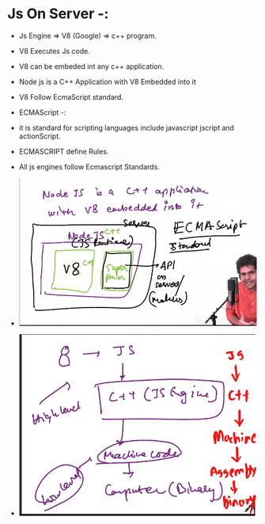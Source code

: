 # Js On Server -:

- Js Engine => V8 (Google) => c++ program.
 - V8 Executes Js code.
 - V8 can be embeded int any c++ application.
 - Node js is a C++ Application with V8 Embedded into it
 - V8 Follow EcmaScript standard.
 

- ECMAScript -: 
 - it is standard for scripting languages include javascript jscript and actionScript.
 - ECMASCRIPT define Rules.
 - All js engines follow Ecmascript Standards.
 - ![alt text](image.png)
 - ![alt text](image-1.png)


